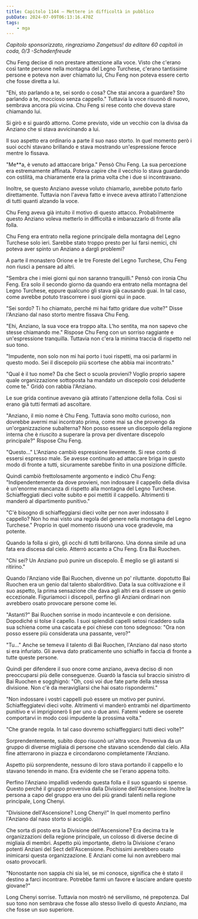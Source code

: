 ```yaml
---
title: Capitolo 1144 – Mettere in difficoltà in pubblico
pubDate: 2024-07-09T06:13:16.470Z
tags:
    - mga
---
```



<em>Capitolo sponsorizzato, ringraziamo Zangetsus!
da editare
60 capitoli in coda, 0/3
-Schadenfreude</em>


Chu Feng decise di non prestare attenzione alla voce. Visto che c'erano così tante persone nella montagna del Legno Turchese, c'erano tantissime persone e poteva non aver chiamato lui, Chu Feng non poteva essere certo che fosse diretta a lui.


"Ehi, sto parlando a te, sei sordo o cosa? Che stai ancora a guardare? Sto parlando a te, moccioso senza cappello." Tuttavia la voce risuonò di nuovo, sembrava ancora più vicina. Chu Feng si rese conto che doveva stare chiamando lui.


Si girò e si guardò attorno. Come previsto, vide un vecchio con la divisa da Anziano che si stava avvicinando a lui.


Il suo aspetto era ordinario a parte il suo naso storto. In quel momento però i suoi occhi stavano brillando e stava mostrando un'espressione feroce mentre lo fissava.


"Me**a, è venuto ad attaccare briga." Pensò Chu Feng. La sua percezione era estremamente affinata. Poteva capire che il vecchio lo stava guardando con ostilità, ma chiaramente era la prima volta che i due si incontravano.


Inoltre, se questo Anziano avesse voluto chiamarlo, avrebbe potuto farlo direttamente. Tuttavia non l'aveva fatto e invece aveva attirato l'attenzione di tutti quanti alzando la voce.


Chu Feng aveva già intuito il motivo di questo attacco. Probabilmente questo Anziano voleva metterlo in difficoltà e imbarazzarlo di fronte alla folla.


Chu Feng era entrato nella regione principale della montagna del Legno Turchese solo ieri. Sarebbe stato troppo presto per lui farsi nemici, chi poteva aver spinto un Anziano a dargli problemi?


A parte il monastero Orione e le tre Foreste del Legno Turchese, Chu Feng non riuscì a pensare ad altri.


"Sembra che i miei giorni qui non saranno tranquilli." Pensò con ironia Chu Feng. Era solo il secondo giorno da quando era entrato nella montagna del Legno Turchese, eppure qualcuno gli stava già causando guai. In tal caso, come avrebbe potuto trascorrere i suoi giorni qui in pace.


"Sei sordo? Ti ho chiamato, perché mi hai fatto gridare due volte?" Disse l'Anziano dal naso storto mentre fissava Chu Feng.


"Ehi, Anziano, la sua voce era troppo alta. L'ho sentita, ma non sapevo che stesse chiamando me." Rispose Chu Feng con un sorriso raggiante e un'espressione tranquilla. Tuttavia non c'era la minima traccia di rispetto nel suo tono.


"Impudente, non solo non mi hai porto i tuoi rispetti, ma osi parlarmi in questo modo. Sei il discepolo più scortese che abbia mai incontrato."


"Qual è il tuo nome? Da che Sect o scuola provieni? Voglio proprio sapere quale organizzazione sottoposta ha mandato un discepolo così deludente come te." Gridò con rabbia l'Anziano.


Le sue grida continue avevano già attirato l'attenzione della folla. Così si erano già tutti fermati ad ascoltare.


"Anziano, il mio nome è Chu Feng. Tuttavia sono molto curioso, non dovrebbe avermi mai incontrato prima, come mai sa che provengo da un'organizzazione subalterna? Non posso essere un discepolo della regione interna che è riuscito a superare la prova per diventare discepolo principale?" Rispose Chu Feng.


"Questo..." L'Anziano cambiò espressione lievemente. Si rese conto di essersi espresso male. Se avesse continuato ad attaccare briga in questo modo di fronte a tutti, sicuramente sarebbe finito in una posizione difficile.


Quindi cambiò frettolosamente argomento e indicò Chu Feng: "Indipendentemente da dove provieni, non indossare il cappello della divisa è un'enorme mancanza di rispetto alla montagna del Legno Turchese. Schiaffeggiati dieci volte subito e poi mettiti il cappello. Altrimenti ti manderò al dipartimento punitivo."


"C'è bisogno di schiaffeggiarsi dieci volte per non aver indossato il cappello? Non ho mai visto una regola del genere nella montagna del Legno Turchese." Proprio in quel momento risuonò una voce gradevole, ma potente.


Quando la folla si girò, gli occhi di tutti brillarono. Una donna simile ad una fata era discesa dal cielo. Atterrò accanto a Chu Feng. Era Bai Ruochen.


"Chi sei? Un Anziano può punire un discepolo. È meglio se gli astanti si ritirino."


Quando l'Anziano vide Bai Ruochen, divenne un po' riluttante. dopotutto Bai Ruochen era un genio dal talento sbalorditivo. Data la sua coltivazione e il suo aspetto, la prima sensazione che dava agli altri era di essere un genio eccezionale. Figuriamoci i discepoli, perfino gli Anziani ordinari non avrebbero osato provocare persone come lei.


"Astanti?" Bai Ruochen sorrise in modo incantevole e con derisione. Dopodiché si tolse il capello. I suoi splendidi capelli setosi ricaddero sulla sua schiena come una cascata e poi chiese con tono sdegnoso: "Ora non posso essere più considerata una passante, vero?"


"Tu..." Anche se temeva il talento di Bai Ruochen, l'Anziano dal naso storto si era infuriato. Gli aveva dato praticamente uno schiaffo in faccia di fronte a tutte queste persone.


Quindi per difendere il suo onore come anziano, aveva deciso di non preoccuparsi più delle conseguenze. Guardò la fascia sul braccio sinistro di Bai Ruochen e sogghignò: "Oh, così voi due fate parte della stessa divisione. Non c'è da meravigliarsi che hai osato rispondermi."


"Non indossare i vostri cappelli può essere un motivo per punirvi. Schiaffeggiatevi dieci volte. Altrimenti vi manderò entrambi nel dipartimento punitivo e vi imprigionerò lì per uno o due anni. Fatemi vedere se oserete comportarvi in modo così impudente la prossima volta."


"Che grande regola. In tal caso dovremo schiaffeggiarci tutti dieci volte?"


Sorprendentemente, subito dopo risuonò un'altra voce. Proveniva da un gruppo di diverse migliaia di persone che stavano scendendo dal cielo. Alla fine atterrarono in piazza e circondarono completamente l'Anziano.


Aspetto più sorprendente, nessuno di loro stava portando il cappello e lo stavano tenendo in mano. Era evidente che se l'erano appena tolto.


Perfino l'Anziano impallidì vedendo questa folla e il suo sguardo si spense. Questo perché il gruppo proveniva dalla Divisione dell'Ascensione. Inoltre la persona a capo del gruppo era uno dei più grandi talenti nella regione principale, Long Chenyi.


"Divisione dell'Ascensione? Long Chenyi!" In quel momento perfino l'Anziano dal naso storto si accigliò.


Che sorta di posto era la Divisione dell'Ascensione? Era decima tra le organizzazioni della regione principale, un colosso di diverse decine di migliaia di membri. Aspetto più importante, dietro la Divisione c'erano potenti Anziani del Sect dell'Ascensione. Pochissimi avrebbero osato inimicarsi questa organizzazione. E Anziani come lui non avrebbero mai osato provocarli.


"Nonostante non sappia chi sia lei, se mi conosce, significa che è stato il destino a farci incontrare. Potrebbe farmi un favore e lasciare andare questo giovane?"


Long Chenyi sorrise. Tuttavia non mostrò né servilismo, né prepotenza. Dal suo tono non sembrava che fosse allo stesso livello di questo Anziano, ma che fosse un suo superiore.
                                


                                



